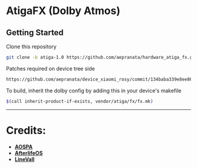 AtigaFX (Dolby Atmos)
=====================

Getting Started
---------------
Clone this repository

```bash
git clone -b atiga-1.0 https://github.com/aepranata/hardware_atiga_fx.git hardware/atiga/fx
```

Patches required on device tree side

```bash
https://github.com/aepranata/device_xiaomi_rosy/commit/134baba339e8ee8627dda89012c1256a7ed49a9b
```

To build, inherit the dolby config by adding this in your device's makefile

```bash
$(call inherit-product-if-exists, vendor/atiga/fx/fx.mk)
```

-----------------------------------------------------------------------------
Credits:
========
* [**AOSPA**](https://github.com/AOSPA)
* [**AfterlifeOS**](https://github.com/AfterlifeOS)
* [**LineVall**](https://github.com/LineVall)
